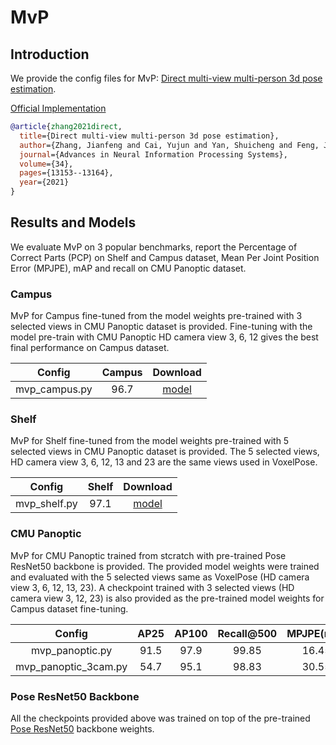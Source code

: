 # MvP

## Introduction

We provide the config files for MvP: [Direct multi-view multi-person 3d pose estimation](https://arxiv.org/pdf/2111.04076.pdf).

[Official Implementation](https://github.com/sail-sg/mvp)

```BibTeX
@article{zhang2021direct,
  title={Direct multi-view multi-person 3d pose estimation},
  author={Zhang, Jianfeng and Cai, Yujun and Yan, Shuicheng and Feng, Jiashi and others},
  journal={Advances in Neural Information Processing Systems},
  volume={34},
  pages={13153--13164},
  year={2021}
}
```

## Results and Models

We evaluate MvP on 3 popular benchmarks, report the Percentage of Correct Parts (PCP) on Shelf and Campus dataset, Mean Per Joint Position Error (MPJPE), mAP and recall on CMU Panoptic dataset.

### Campus

MvP for Campus fine-tuned from the model weights pre-trained with 3 selected views in CMU Panoptic dataset is provided. Fine-tuning with the model pre-train with CMU Panoptic HD camera view 3, 6, 12 gives the best final performance on Campus dataset.

| Config | Campus  | Download |
|:------:|:-------:|:--------:|
| mvp_campus.py | 96.7 | [model](https://openxrlab-share.oss-cn-hongkong.aliyuncs.com/xrmocap/weight/mvp/xrmocap_mvp_campus-e6093968_20220831.pth) |


### Shelf

MvP for Shelf fine-tuned from the model weights pre-trained with 5 selected views in CMU Panoptic dataset is provided. The 5 selected views, HD camera view 3, 6, 12, 13 and 23 are the same views used in VoxelPose.

| Config | Shelf  | Download |
|:------:|:-------:|:--------:|
| mvp_shelf.py  | 97.1 | [model](https://openxrlab-share.oss-cn-hongkong.aliyuncs.com/xrmocap/weight/mvp/xrmocap_mvp_shelf-22d1b5ed_20220831.pth)  |


### CMU Panoptic

MvP for CMU Panoptic trained from stcratch with pre-trained Pose ResNet50 backbone is provided. The provided model weights were trained and evaluated with the 5 selected views same as VoxelPose (HD camera view 3, 6, 12, 13, 23).  A checkpoint trained with 3 selected views (HD camera view 3, 12, 23) is also provided as the pre-trained model weights for Campus dataset fine-tuning.

| Config | AP25 | AP100 | Recall@500 | MPJPE(mm) |Download |
|:------:|:----:|:----:|:---------:|:--------:|:--------:|
| mvp_panoptic.py | 91.5 | 97.9 | 99.85 |16.45 | [model](https://openxrlab-share.oss-cn-hongkong.aliyuncs.com/xrmocap/weight/mvp/xrmocap_mvp_panoptic_5view-1b673cdf_20220831.pth) |
| mvp_panoptic_3cam.py | 54.7 | 95.1 | 98.83 |30.55 | [model](https://openxrlab-share.oss-cn-hongkong.aliyuncs.com/xrmocap/weight/mvp/xrmocap_mvp_panoptic_3view_3_12_23-4b391740_20220831.pth)  |

### Pose ResNet50 Backbone

All the checkpoints provided above was trained on top of the pre-trained [Pose ResNet50](https://openxrlab-share.oss-cn-hongkong.aliyuncs.com/xrmocap/weight/mvp/xrmocap_pose_resnet50_panoptic-5a2e53c9_20220831.pth) backbone weights.
